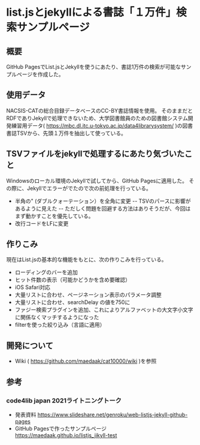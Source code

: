 # list.jsとjekyllによる書誌「１万件」検索サンプルページ

## 概要
GitHub PagesでList.jsとJekyllを使うにあたり、書誌1万件の検索が可能なサンプルページを作成した。

## 使用データ
NACSIS-CATの総合目録データベースのCC-BY書誌情報を使用。
そのままだとRDFでありJekyllで処理できないため、大学図書館員のための図書館システム開発練習用データ( https://mbc.dl.itc.u-tokyo.ac.jp/data4librarysystem/ )の図書書誌TSVから、先頭１万件を抽出して使っている。

## TSVファイルをjekyllで処理するにあたり気づいたこと
Windowsのローカル環境のJekyllで試してから、GitHub Pagesに適用した。
その際に、Jekyllでエラーがでたので次の前処理を行っている。
- 半角の" (ダブルクォーテーション）を全角に変更
-- TSVのパースに影響があるように見えた
-- ただしく問題を回避する方法はありそうだが、今回はまず動かすことを優先している。
- 改行コードをLFに変更

## 作りこみ
現在はList.jsの基本的な機能をもとに、次の作りこみを行っている。
- ローディングのバーを追加
- ヒット件数の表示（可能かどうかを含め要確認）
- iOS Safari対応
- 大量リストに合わせ、ページネーション表示のパラメータ調整
- 大量リストに合わせ、searchDelay の値を750に
- ファジー検索プラグインを追加、これによりアルファベットの大文字小文字に関係なくマッチするようになった
- filterを使った絞り込み（言語に適用）

## 開発について
- Wiki ( https://github.com/maedaak/cat10000/wiki )を参照

## 参考
### code4lib japan 2021ライトニングトーク
- 発表資料 https://www.slideshare.net/genroku/web-listjs-jekyll-github-pages
- GitHub Pagesで作ったサンプルページ https://maedaak.github.io/listjs_jikyll-test
